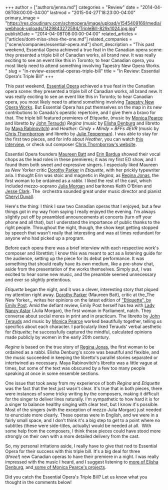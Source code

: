 +++
author = ["authors/jenna.md"]
categories = "Review"
date = "2014-04-08T08:00:00-04:00"
lastmod = "2015-04-27T18:23:00-04:00"
primary_image = "https://res.cloudinary.com/schmopera/image/upload/v1545409169/media/webhook-uploads/1429843272594/TripleBill-829x1024.jpg.jpg"
publishDate = "2014-04-08T08:00:00-04:00"
related_articles = ["articles/dont-miss-shes-the-one.md"]
related_companies = ["scene/companies/essential-opera.md"]
short_description = "This past weekend, Essential Opera achieved a true feat in the Canadian opera scene: they presented a triple bill of Canadian works, all brand new. It was really exciting to see an event like this in Toronto; to hear Canadian opera, you most likely need to attend something involving Tapestry New Opera Works. "
slug = "in-review-essential-operas-triple-bill"
title = "In Review: Essential Opera&#039;s Triple Bill"
+++

This past weekend, [Essential Opera](http://essentialopera.com/) achieved a true feat in the Canadian opera scene: they presented a triple bill of Canadian works, all brand new. It was really exciting to see an event like this in Toronto; to hear Canadian opera, you most likely need to attend something involving [Tapestry New Opera Works](https://tapestryopera.com/). But Essential Opera has put themselves on the map in its new contributions to Canada's operatic repertoire, and I give them a bravo for that.
The triple bill featured premieres of _Etiquette_, (music by [Monica Pearce](http://www.monicapearce.com/) and libretto by [John Terauds](https://www.google.ca/url?sa=t&rct=j&q=&esrc=s&source=web&cd=1&cad=rja&uact=8&ved=0CCoQFjAA&url=http%3A%2F%2Fwww.musicaltoronto.org%2Fauthor%2Fjohn-terauds%2F&ei=jGNDU6e5BYOY2QXunoHwCw&usg=AFQjCNFNnmjtwDRk-Q6R7jobPzZZlPJucA&bvm=bv.64367178,d.b2I)) _Regina_ (music by [Elisha Denburg](http://elishadenburg.com/) and libretto by [Maya Rabinovitch](https://twitter.com/MyRabs)) and _Heather: Cindy + Mindy = BFFs 4EVR_ (music by [Chris Thornborrow](http://www.christhornborrow.com/Chris_Thornborrow/Home.html) and libretto by [Julie Tepperman](http://www.playwrightscanada.com/index.php/authors/s-u/julie-tepperman.html)). I was able to stay for the first two pieces, and for info about _Heather_, you can watch [this interview](https://www.youtube.com/watch?v=t-DKabC6yhY), or check out composer [Chris Thornborrow's website](http://www.christhornborrow.com/Chris_Thornborrow/Home.html).

Essential Opera founders [Maureen Batt](http://maureenbatt.com/) and [Erin Bardua](http://www.erinbardua.com/) showed their vocal chops as the lead roles in these premieres; it was my first EO show, and I found them both sweet and expressive singers. I especially liked Maureen as _New Yorker_ critic [Dorothy Parker](http://flavorwire.com/202873/our-favorite-lines-from-dorothy-parkers-most-scathing-reviews/) in _Etiquette_, with her prickly typewriter aria. I thought Erin was stoic and magnetic in _Regina_, as [Regina Jonas](http://en.wikipedia.org/wiki/Regina_Jonas), the first woman to be ordained as a rabbi. I liked the rest of the cast, which included mezzo-soprano [Julia Morgan](http://www.juliamorganmezzo.com/) and baritones Keith O'Brien and [Jesse Clark](http://www.hncmanagement.com/jesse-clark). The  orchestra sounded great under music director and pianist [Cheryl Duvall](http://www.cherylduvall.com/).

Here's the thing: I think I saw two Canadian operas that I enjoyed, but a few things got in my way from saying I really enjoyed the evening. I'm always slightly put off by preambled announcements at concerts (turn off your phone and all that), but I understand the importance of public thanks to the right people. Throughout the night, though, the show kept getting stopped by speech that wasn't really that interesting and was at times redundant for anyone who had picked up a program.

Before each opera there was a brief interview with each respective work's composer and librettist; I know this was meant to act as a listening guide for the audience, setting up the piece for its debut performance. It was something that should really have its own medium, like a pre-show chat, aside from the presentation of the works themselves. Simply put, I was excited to hear some new music, and the preamble seemed unnecessary and ever so slightly pretentious.

_Etiquette_ began the night, and it was a clever, interesting story that piqued my attention right away. [Dorothy Parker](http://en.wikipedia.org/wiki/Dorothy_Parker) (Maureen Batt), critic at the_The New Yorker_, writes her opinions on the latest edition of ["Etiquette", by Emily Post](http://www.gutenberg.org/files/14314/14314-h/14314-h.htm#CHAPTER_III). Amid the defiant review, Emily Post herself has tea with [Lady Nancy Astor](http://en.wikipedia.org/wiki/Nancy_Astor,_Viscountess_Astor) (Julia Morgan), the first woman in Parliament, natch. They converse about social mores in print and in practicum. The libretto by [John Terauds](https://twitter.com/JohnTerauds) and music by [Monica Pearce](http://www.monicapearce.com/) worked beautifully together, telling us specifics about each character. I particularly liked Terauds' verbal aesthetic for _Etiquette_; he successfully captured the mindful, calculated opinions made publicly by women in the early 20th century.

_Regina_ is based on the true story of [Regina Jonas](http://en.wikipedia.org/wiki/Regina_Jonas), the first woman to be ordained as a rabbi. Elisha Denburg's score was beautiful and flexible, and the music succeeded in keeping the libretto's parallel stories separated or intertwined as necessary. Maya Rabinovitch's libretto was a little vague at times, but some of the text was obscured by a few too many people speaking at once in some ensemble sections.

One issue that took away from my experience of both _Regina_ and _Etiquette_ was the fact that the text just wasn't clear. It's true that in both pieces, there were instances of some tricky writing by the composers, making it difficult for the singer to deliver lines naturally. I'm sympathetic to how hard it is for a singer to balance healthy singing with clear text, but I know it's possible. Most of the singers (with the exception of mezzo Julia Morgan) just needed to enunciate more clearly. These operas were in English, and we were in a fairly small space, and I don't think it's a big step to get to a point where no subtitles (these were side-titles, actually) would be needed at all.  With some help from the composers, I think these pieces could have stood more strongly on their own with a more detailed delivery from the cast.

So, my personal irritations aside, I really have to give that nod to Essential Opera for their success with this triple bill. It's a big deal for three (_three!_) new Canadian operas to have their premiere in a night. I was really impressed with the music I heard, and I suggest listening to [more of Elisha Denburg](http://elishadenburg.com/?page_id=64), and[ some of Monica Pearce's projects](http://www.monicapearce.com/music.html).

Did you catch the Essential Opera's Triple Bill? Let us know what you thought in the comments below!
